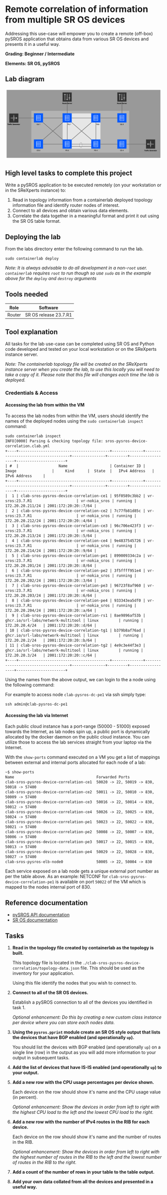 # Remote correlation of information from multiple SR OS devices

Addressing this use-case will empower you to create a remote (off-box) pySROS application that obtains data from various SR OS devices and presents it in a useful way.

**Grading: Beginner / Intermediate**

**Elements: SR OS, pySROS**

## Lab diagram

![topo](./_images/topology-overview.png)


## High level tasks to complete this project

Write a pySROS application to be executed remotely (on your workstation or in the SReXperts instance) to:

1. Read in topology information from a containerlab deployed topology information file and identify router nodes of interest.
2. Connect to all devices and obtain various data elements.
3. Correlate the data together in a meaningful format and print it out using the SR OS table format.

## Deploying the lab

From the labs directory enter the following command to run the lab.

```
sudo containerlab deploy
```

*Note: It is always advisable to do all development in a non-`root` user.  `containerlab` requires `root` to run though so use `sudo` as in the example above for the `deploy` and `destroy` arguments*

## Tools needed  

| Role | Software |
| --- | --- |
| Router | SR OS release 23.7.R1 |


## Tool explanation

All tasks for the lab use-case can be completed using SR OS and Python code developed and tested on your local workstation or on the SReXperts instance server.

*Note: The containerlab topology file will be created on the SReXperts instance server when you create the lab, to use this locally you will need to take a copy of it.  Please note that this file will changes each time the lab is deployed.*

### Credentials & Access
#### Accessing the lab from within the VM
To access the lab nodes from within the VM, users should identify the names of the deployed nodes using the `sudo containerlab inspect` command:

```
sudo containerlab inspect
INFO[0000] Parsing & checking topology file: sros-pysros-device-correlation.clab.yml
+----+-----------------------------------------+--------------+------------------------------------+---------------+---------+------------------+----------------------+
| #  |                  Name                   | Container ID |               Image                |     Kind      |  State  |   IPv4 Address   |     IPv6 Address     |
+----+-----------------------------------------+--------------+------------------------------------+---------------+---------+------------------+----------------------+
|  1 | clab-sros-pysros-device-correlation-ce1 | 95f0589c3bb2 | vr-sros:23.7.R1                    | vr-nokia_sros | running | 172.20.20.211/24 | 2001:172:20:20::7/64 |
|  2 | clab-sros-pysros-device-correlation-ce2 | 7c77fb81d85c | vr-sros:23.7.R1                    | vr-nokia_sros | running | 172.20.20.212/24 | 2001:172:20:20::4/64 |
|  3 | clab-sros-pysros-device-correlation-ce3 | 96c706e423f3 | vr-sros:23.7.R1                    | vr-nokia_sros | running | 172.20.20.213/24 | 2001:172:20:20::5/64 |
|  4 | clab-sros-pysros-device-correlation-ce4 | 9e4837545726 | vr-sros:23.7.R1                    | vr-nokia_sros | running | 172.20.20.214/24 | 2001:172:20:20::9/64 |
|  5 | clab-sros-pysros-device-correlation-pe1 | 899009334c2a | vr-sros:23.7.R1                    | vr-nokia_sros | running | 172.20.20.201/24 | 2001:172:20:20::8/64 |
|  6 | clab-sros-pysros-device-correlation-pe2 | 3f5ffff951e4 | vr-sros:23.7.R1                    | vr-nokia_sros | running | 172.20.20.202/24 | 2001:172:20:20::3/64 |
|  7 | clab-sros-pysros-device-correlation-pe3 | 96723f8af960 | vr-sros:23.7.R1                    | vr-nokia_sros | running | 172.20.20.203/24 | 2001:172:20:20::6/64 |
|  8 | clab-sros-pysros-device-correlation-pe4 | 933343ea5df0 | vr-sros:23.7.R1                    | vr-nokia_sros | running | 172.20.20.204/24 | 2001:172:20:20::a/64 |
|  9 | clab-sros-pysros-device-correlation-rs1 | 8ae9896af53b | ghcr.io/srl-labs/network-multitool | linux         | running | 172.20.20.4/24   | 2001:172:20:20::d/64 |
| 10 | clab-sros-pysros-device-correlation-tg1 | b379b8af76ad | ghcr.io/srl-labs/network-multitool | linux         | running | 172.20.20.2/24   | 2001:172:20:20::b/64 |
| 11 | clab-sros-pysros-device-correlation-tg2 | 4e9c3e44f3e3 | ghcr.io/srl-labs/network-multitool | linux         | running | 172.20.20.3/24   | 2001:172:20:20::c/64 |
+----+-----------------------------------------+--------------+------------------------------------+---------------+---------+------------------+----------------------+
```
Using the names from the above output, we can login to the a node using the following command:

For example to access node `clab-pysros-dc-pe1` via ssh simply type:
```
ssh admin@clab-pysros-dc-pe1
```

#### Accessing the lab via Internet

Each public cloud instance has a port-range (50000 - 51000) exposed towards the Internet, as lab nodes spin up, a public port is dynamically allocated by the docker daemon on the public cloud instance.
You can utilize those to access the lab services straight from your laptop via the Internet.

With the `show-ports` command executed on a VM you get a list of mappings between external and internal ports allocated for each node of a lab:

```
~$ show-ports
Name                                     Forwarded Ports
clab-sros-pysros-device-correlation-ce1  50020 -> 22, 50019 -> 830, 50018 -> 57400
clab-sros-pysros-device-correlation-ce2  50011 -> 22, 50010 -> 830, 50009 -> 57400
clab-sros-pysros-device-correlation-ce3  50016 -> 22, 50014 -> 830, 50012 -> 57400
clab-sros-pysros-device-correlation-ce4  50026 -> 22, 50025 -> 830, 50024 -> 57400
clab-sros-pysros-device-correlation-pe1  50023 -> 22, 50022 -> 830, 50021 -> 57400
clab-sros-pysros-device-correlation-pe2  50008 -> 22, 50007 -> 830, 50006 -> 57400
clab-sros-pysros-device-correlation-pe3  50017 -> 22, 50015 -> 830, 50013 -> 57400
clab-sros-pysros-device-correlation-pe4  50029 -> 22, 50028 -> 830, 50027 -> 57400
clab-sros-pysros-elb-node0               50005 -> 22, 50004 -> 830
```

Each service exposed on a lab node gets a unique external port number as per the table above. 
As an example: NETCONF for `clab-sros-pysros-device-correlation-pe1` is available on port `50022` of the VM which is mapped to the nodes internal port of 830.


## Reference documentation

* [pySROS API documentation](https://network.developer.nokia.com/static/sr/learn/pysros/latest)
* [SR OS documentation](https://documentation.nokia.com/sr/)


## Tasks

1. **Read in the topology file created by containerlab as the topology is built.**

    This topology file is located in the `./clab-sros-pysros-device-correlation/topology-data.json` file.  This should be used as the 
    inventory for your application.

    Using this file identify the nodes that you wish to connect to.

2. **Connect to all of the SR OS devices.**

    Establish a pySROS connection to all of the devices you identified in task 1.

    *Optional enhancement: Do this by creating a new custom class instance per device where you can store each nodes data.*

3. **Using the `pysros.pprint` module create an SR OS style output that lists the devices that have BGP enabled (and operationally `up`).**

    You should list the devices with BGP enabled (and operationally `up`) on a single line (row) in the output as you will add more information to your output in subsequent tasks.

4. **Add the list of devices that have IS-IS enabled (and operationally `up`) to your output.**

5. **Add a new row with the CPU usage percentages per device shown.**

    Each device on the row should show it's name and the CPU usage value (in percent).

    *Optional enhancement: Show the devices in order from left to right with the highest CPU load to the left and the lowest CPU load to the right.*

6. **Add a new row with the number of IPv4 routes in the RIB for each device.**

    Each device on the row should show it's name and the number of routes in the RIB.

    *Optional enhancement: Show the devices in order from left to right with the highest number of routes in the RIB to the left and the lowest number of routes in the RIB to the right.*

7. **Add a count of the number of rows in your table to the table output.**

8. **Add your own data collated from all the devices and presented in a useful way.**




    


